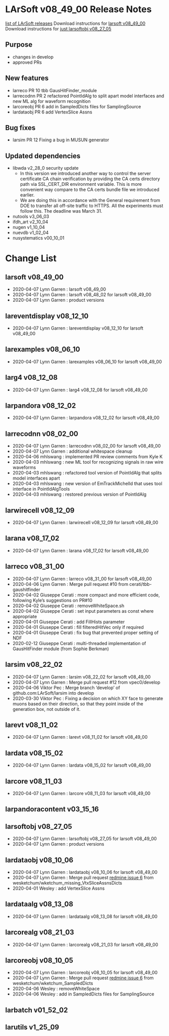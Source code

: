 LArSoft v08_49_00 Release Notes
======================================================================

[list of LArSoft releases](LArSoft_release_list)
Download instructions for [larsoft v08_49_00](http://scisoft.fnal.gov/scisoft/bundles/larsoft/v08_49_00/larsoft-v08_49_00.html)
Download instructions for [just larsoftobj v08_27_05](http://scisoft.fnal.gov/scisoft/bundles/larsoftobj/v08_27_05/larsoftobj-v08_27_05.html)

Purpose
--------------------

-   changes in develop
-   approved PRs

New features
------------------------------

-   larreco PR 10 tbb GausHitFinder_module
-   larrecodnn PR 2 refactored PointIdAlg to split apart model interfaces and new ML alg for waveform recognition
-   larcoreobj PR 6 add in SampledDicts files for SamplingSource
-   lardataobj PR 6 add VertexSlice Assns

Bug fixes
------------------------

-   larsim PR 12 Fixing a bug in MUSUN generator

Updated dependencies
----------------------------------------------

-   libwda v2_28_0 security update
    -   In this version we introduced another way to control the server certificate CA chain verification by providing the CA certs directory path via SSL_CERT_DIR environment variable. This is more convenient way compare to the CA certs bundle file we introduced earlier.
    -   We are doing this in accordance with the General requirement from DOE to transfer all off-site traffic to HTTPS. All the experiments must follow this. The deadline was March 31.
-   nutools v3_06_03
-   ifdh_art v2_10_04
-   nugen v1_10_04
-   nuevdb v1_02_04
-   nusystematics v00_10_01

Change List
============================

larsoft v08_49_00
------------------------------------------

-   2020-04-07 Lynn Garren : larsoft v08_49_00
-   2020-04-07 Lynn Garren : larsoft v08_48_02 for larsoft v08_49_00
-   2020-04-07 Lynn Garren : product versions

lareventdisplay v08_12_10
----------------------------------------------------------

-   2020-04-07 Lynn Garren : lareventdisplay v08_12_10 for larsoft v08_49_00

larexamples v08_06_10
--------------------------------------------------

-   2020-04-07 Lynn Garren : larexamples v08_06_10 for larsoft v08_49_00

larg4 v08_12_08
--------------------------------------

-   2020-04-07 Lynn Garren : larg4 v08_12_08 for larsoft v08_49_00

larpandora v08_12_02
------------------------------------------------

-   2020-04-07 Lynn Garren : larpandora v08_12_02 for larsoft v08_49_00

larrecodnn v08_02_00
------------------------------------------------

-   2020-04-07 Lynn Garren : larrecodnn v08_02_00 for larsoft v08_49_00
-   2020-04-07 Lynn Garren : additional whitespace cleanup
-   2020-04-06 mhlswang : implemented PR review comments from Kyle K
-   2020-04-03 mhlswang : new ML tool for recognizing signals in raw wire waveforms
-   2020-04-03 mhlswang : refactored tool version of PointIdAlg that splits model interfaces apart
-   2020-04-03 mhlswang : new version of EmTrackMichelId that uses tool interface in PointIdAlgTools
-   2020-04-03 mhlswang : restored previous version of PointIdAlg

larwirecell v08_12_09
--------------------------------------------------

-   2020-04-07 Lynn Garren : larwirecell v08_12_09 for larsoft v08_49_00

larana v08_17_02
----------------------------------------

-   2020-04-07 Lynn Garren : larana v08_17_02 for larsoft v08_49_00

larreco v08_31_00
------------------------------------------

-   2020-04-07 Lynn Garren : larreco v08_31_00 for larsoft v08_49_00
-   2020-04-06 Lynn Garren : Merge pull request \#10 from cerati/tbb-gaushitfinder
-   2020-04-02 Giuseppe Cerati : more compact and more efficient code, following Kyle’s suggestions on PR\#10
-   2020-04-02 Giuseppe Cerati : removeWhiteSpace.sh
-   2020-04-02 Giuseppe Cerati : set input parameters as const where appropriate
-   2020-04-01 Giuseppe Cerati : add FillHists parameter
-   2020-04-01 Giuseppe Cerati : fill filteredHitVec only if required
-   2020-04-01 Giuseppe Cerati : fix bug that prevented proper setting of NDF
-   2020-02-12 Giuseppe Cerati : multi-threaded implementation of GausHitFinder module (from Sophie Berkman)

larsim v08_22_02
----------------------------------------

-   2020-04-07 Lynn Garren : larsim v08_22_02 for larsoft v08_49_00
-   2020-04-07 Lynn Garren : Merge pull request \#12 from vpec0/develop
-   2020-04-06 Viktor Pec : Merge branch ‘develop’ of github.com:LArSoft/larsim into develop
-   2020-03-30 Viktor Pec : Fixing a decision on which XY face to generate muons based on their direction, so that they point inside of the generation box, not outside of it.

larevt v08_11_02
----------------------------------------

-   2020-04-07 Lynn Garren : larevt v08_11_02 for larsoft v08_49_00

lardata v08_15_02
------------------------------------------

-   2020-04-07 Lynn Garren : lardata v08_15_02 for larsoft v08_49_00

larcore v08_11_03
------------------------------------------

-   2020-04-07 Lynn Garren : larcore v08_11_03 for larsoft v08_49_00

larpandoracontent v03_15_16
--------------------------------------------------------------

larsoftobj v08_27_05
------------------------------------------------

-   2020-04-07 Lynn Garren : larsoftobj v08_27_05 for larsoft v08_49_00
-   2020-04-07 Lynn Garren : product versions

lardataobj v08_10_06
------------------------------------------------

-   2020-04-07 Lynn Garren : lardataobj v08_10_06 for larsoft v08_49_00
-   2020-04-07 Lynn Garren : Merge pull request [redmine issue 6](https://cdcvs.fnal.gov/redmine/issues/6) from wesketchum/wketchum_missing_VtxSliceAssnsDicts
-   2020-04-01 Wesley : add VertexSlice Assns

lardataalg v08_13_08
------------------------------------------------

-   2020-04-07 Lynn Garren : lardataalg v08_13_08 for larsoft v08_49_00

larcorealg v08_21_03
------------------------------------------------

-   2020-04-07 Lynn Garren : larcorealg v08_21_03 for larsoft v08_49_00

larcoreobj v08_10_05
------------------------------------------------

-   2020-04-07 Lynn Garren : larcoreobj v08_10_05 for larsoft v08_49_00
-   2020-04-07 Lynn Garren : Merge pull request [redmine issue 6](https://cdcvs.fnal.gov/redmine/issues/6) from wesketchum/wketchum_SampledDicts
-   2020-04-06 Wesley : removeWhiteSpace
-   2020-04-06 Wesley : add in SampledDicts files for SamplingSource

larbatch v01_52_02
--------------------------------------------

larutils v1_25_09
------------------------------------------
